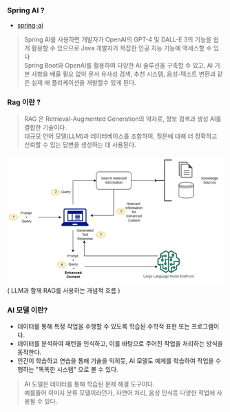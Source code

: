### Spring AI ?
- [spring-ai](https://docs.spring.io/spring-ai/reference/index.html)
> Spring AI를 사용하면 개발자가 OpenAI의 GPT-4 및 DALL-E 3의 기능을 쉽 게 활용할 수 있으므로 Java 개발자가 복잡한 인공 지능 기능에 액세스할 수 있다 <br/>
> Spring Boot와 OpenAI를 활용하여 다양한 AI 솔루션을 구축할 수 있고, AI 기본 사항을 배울 필요 없이 문서 유사성 검색, 추천 시스템, 음성-텍스트 변환과 같은 실제 애 플리케이션을 개발할수 있게 된다. <br/>

### Rag 이란 ?
> RAG 은 Retrieval-Augmented Generation의 약자로, 정보 검색과 생성 AI를 결합한 기술이다. <br/>
> 대규모 언어 모델(LLM)과 데이터베이스를 조합하여, 질문에 대해 더 정확하고 신뢰할 수 있는 답변을 생성하는 데 사용된다. <br/>

![img.png](img2.png)
( LLM과 함께 RAG를 사용하는 개념적 흐름 )

### AI 모델 이란?
- 데이터를 통해 특정 작업을 수행할 수 있도록 학습된 수학적 표현 또는 프로그램이다.
- 데이터를 분석하여 패턴을 인식하고, 이를 바탕으로 주어진 작업을 처리하는 방식을 동작한다.
- 인간이 학습하고 연습을 통해 기술을 익히듯, AI 모델도 예제를 학습하여 작업을 수행하는 "똑똑한 시스템" 으로 볼 수 있다.

> AI 도델은 데이터를 통해 학습된 문제 해결 도구이다. <br/>
> 예를들어 이미지 분류 모델이라던가, 자연어 처리, 음성 인식등 다양한 작업에 사용될 수 있다.
